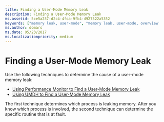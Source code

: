 ```yaml
---
title: Finding a User-Mode Memory Leak
description: Finding a User-Mode Memory Leak
ms.assetid: 5ce5a237-d2c4-4fca-9fb4-d927522a5352
keywords: ["memory leak, user-mode", "memory leak, user-mode, overview"]
ms.author: domars
ms.date: 05/23/2017
ms.localizationpriority: medium
---
```


# Finding a User-Mode Memory Leak

Use the following techniques to determine the cause of a user-mode memory leak:

- [Using Performance Monitor to Find a User-Mode Memory Leak](using-performance-monitor-to-find-a-user-mode-memory-leak.md)
- [Using UMDH to Find a User-Mode Memory Leak](using-umdh-to-find-a-user-mode-memory-leak.md)

The first technique determines which process is leaking memory. After you know which process is involved, the second technique can determine the specific routine that is at fault.

 

 





